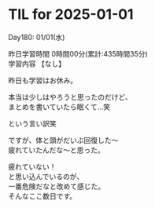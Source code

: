 # TIL for 2025-01-01
Day180: 01/01(水)<br>

昨日学習時間 0時間00分(累計:435時間35分)<br>
学習内容 【なし】<br>

昨日も学習はお休み。<br>

本当は少しはやろうと思ったのだけど、<br>
まとめを書いていたら眠くて…笑<br>

という言い訳笑<br>

ですが、体と頭がだいぶ回復した〜<br>
疲れていたんだな〜と思った。<br>

疲れていない！<br>
と思い込んでいるのが、<br>
一番危険だなと改めて感じた。<br>
そんなここ数日です。<br>